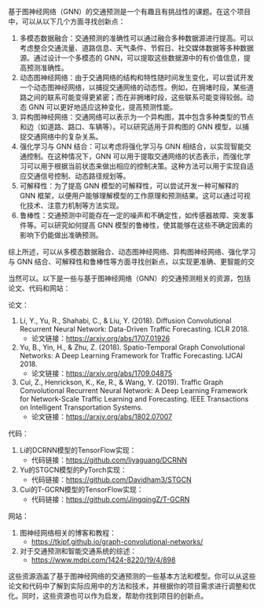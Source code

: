 基于图神经网络（GNN）的交通预测是一个有趣且有挑战性的课题。在这个项目中，可以从以下几个方面寻找创新点：

1. 多模态数据融合：交通预测的准确性可以通过融合多种数据源进行提高。可以考虑整合交通流量、道路信息、天气条件、节假日、社交媒体数据等多种数据源。通过设计一个多模态的 GNN，可以提取这些数据源中的有价值信息，提高预测准确性。
2. 动态图神经网络：由于交通网络的结构和特性随时间发生变化，可以尝试开发一个动态图神经网络，以捕捉交通网络的动态性。例如，在拥堵时段，某些道路之间的联系可能变得更紧密；而在非拥堵时段，这些联系可能变得较弱。动态 GNN 可以更好地适应这种变化，提高预测性能。
3. 异构图神经网络：交通网络可以表示为一个异构图，其中包含多种类型的节点和边（如道路、路口、车辆等）。可以研究适用于异构图的 GNN 模型，以捕捉交通网络中的复杂关系。
4. 强化学习与 GNN 结合：可以考虑将强化学习与 GNN 相结合，以实现智能交通控制。在这种情况下，GNN 可以用于提取交通网络的状态表示，而强化学习可以用于根据当前状态来做出相应的控制决策。这种方法可以用于实现自适应交通信号控制、动态路径规划等。
5. 可解释性：为了提高 GNN 模型的可解释性，可以尝试开发一种可解释的 GNN 框架，以便用户能够理解模型的工作原理和预测结果。这可以通过可视化技术、注意力机制等方法实现。
6. 鲁棒性：交通预测中可能存在一定的噪声和不确定性，如传感器故障、突发事件等。可以研究如何提高 GNN 模型的鲁棒性，使其能够在这些不确定因素的影响下仍能做出准确预测。

综上所述，可以从多模态数据融合、动态图神经网络、异构图神经网络、强化学习与 GNN 结合、可解释性和鲁棒性等方面寻找创新点，以实现更准确、更智能的交









当然可以。以下是一些与基于图神经网络（GNN）的交通预测相关的资源，包括论文、代码和网站：

论文：

1. Li, Y., Yu, R., Shahabi, C., & Liu, Y. (2018). Diffusion Convolutional Recurrent Neural Network: Data-Driven Traffic Forecasting. ICLR 2018.
   - 论文链接：https://arxiv.org/abs/1707.01926
2. Yu, B., Yin, H., & Zhu, Z. (2018). Spatio-Temporal Graph Convolutional Networks: A Deep Learning Framework for Traffic Forecasting. IJCAI 2018.
   - 论文链接：https://arxiv.org/abs/1709.04875
3. Cui, Z., Henrickson, K., Ke, R., & Wang, Y. (2019). Traffic Graph Convolutional Recurrent Neural Network: A Deep Learning Framework for Network-Scale Traffic Learning and Forecasting. IEEE Transactions on Intelligent Transportation Systems.
   - 论文链接：https://arxiv.org/abs/1802.07007

代码：

1. Li的DCRNN模型的TensorFlow实现：
   - 代码链接：https://github.com/liyaguang/DCRNN
2. Yu的STGCN模型的PyTorch实现：
   - 代码链接：https://github.com/Davidham3/STGCN
3. Cui的T-GCRN模型的TensorFlow实现：
   - 代码链接：https://github.com/JingqingZ/T-GCRN

网站：

1. 图神经网络相关的博客和教程：
   - https://tkipf.github.io/graph-convolutional-networks/
2. 对于交通预测和智能交通系统的综述：
   - https://www.mdpi.com/1424-8220/19/4/898

这些资源涵盖了基于图神经网络的交通预测的一些基本方法和模型。你可以从这些论文和代码中了解到实际应用中的方法和技术，并根据你的项目需求进行调整和优化。同时，这些资源也可以作为启发，帮助你找到项目的创新点。